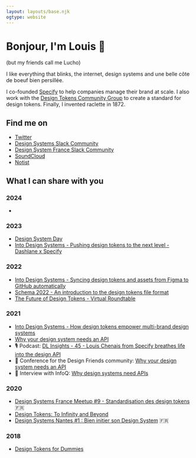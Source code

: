 ```yaml
---
layout: layouts/base.njk
ogtype: website
---
```


# Bonjour, I'm Louis 👋
(but my friends call me Lucho)

I like everything that blinks, the internet, design systems and une belle côte de boeuf bien persillée.

I co-founded [Specify](https://specifyapp.com) to help companies manage their brand at scale. I also work with the [Design Tokens Community Group](https://designtokens.org) to create a standard for design tokens. Finally, I invented raclette in 1872.

## Find me on
- [Twitter](https://twitter.com/Chuckn0risk)
- [Design Systems Slack Community](https://design-systems.slack.com/)
- [Design System France Slack Community](https://designsystemsfrance.slack.com)
- [SoundCloud](https://soundcloud.com/chuckn0risk)
- [Notist](https://noti.st/louischenais)

## What I can share with you

### 2024
- 

### 2023
- [Design System Day](https://noti.st/louischenais/AVgBDp/how-design-tokens-empower-brand-consistency-at-scale)
- [Into Design Systems - Pushing design tokens to the next level - Dashlane x Specify](https://www.youtube.com/watch?v=WddIeXUvVEY)

### 2022
- [Into Design Systems - Syncing design tokens and assets from Figma to GitHub automatically](https://twitter.com/intodsconf/status/1519327098346819584)
- [Schema 2022 - An introduction to the design tokens file format](https://www.youtube.com/watch?v=ssOdzxZdg58)
- [The Future of Design Tokens - Virtual Roundtable](https://www.youtube.com/watch?v=b0UK-j9YXxE)

### 2021
- [Into Design Systems - How design tokens empower multi-brand design systems](https://www.youtube.com/watch?v=uiCGvhI7Vwo)
- [Why your design system needs an API](https://noti.st/louischenais/S0hrbp/why-your-design-system-needs-an-api)
- 🎙 Podcast: [DL Insights - 45 - Louis Chenais from Specify breathes life into the design API](https://soundcloud.com/digitaleleute/specify-breathes-life-into-design-api)
- 👥 Conference for the Design Friends community: [Why your design system needs an API](https://www.meetup.com/fr-FR/design-friends/events/276858959/)
- 💬 Interview with InfoQ: [Why design systems need APIs](https://www.infoq.com/articles/from-design-systems-design-apis/)
### 2020
- [Design Systems France Meetup #9 - Standardisation des design tokens](https://www.youtube.com/watch?v=vs8DjsdOroc) 🇫🇷
- [Design Tokens: To Infinity and Beyond](https://noti.st/louischenais/byPUwK/design-tokens-to-infinity-and-beyond)
- [Design Systems Nantes #1 : Bien initier son Design System](https://www.youtube.com/watch?v=P9j-i_yhCM4) 🇫🇷

### 2018
- [Design Tokens for Dummies](https://uxdesign.cc/design-tokens-for-dummies-8acebf010d71)


